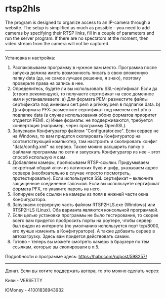 # rtsp2hls
The program is designed to organize access to an IP-camera through a website. The setup is simplified as much as possible - you need to add cameras by specifying their RTSP links, fill in a couple of parameters and run the server program. If there are no spectators at the moment, then video stream from the camera will not be captured.

---

Установка и настройка:

1. Распаковываем программу в нужное вам место. Программа после запуска должна иметь возможность писать в свою вложенную папку data (да, не самое лучшее решение, я знаю), поэтому проверьте права на запись в нее.
2. Определитесь, будете ли вы использовать SSL-сертификат. Если да (строго рекомендую), то получаете сертификат на свое доменное имя и устанавливаете:
   a) Для формата PEM: разместите файлы сертификата под именами cert.pem и privkey.pem в подпапке data.
   b) Для формата PFX: разместите сертификат под именем cert.pfx в подпапке data (в случае использования обоих форматов приоритет отдается PEM).
   c) Иные форматы: не поддерживаются, требуется конвертация (например, через программу OpenSSL).
3. Запускаем Конфигуратор файлом "Configurator.exe". Если сервер не на Windows, то вам придется скопировать Конфигуратор на соответствующий компьютер, там настроить и скопировать конфиг "data/config.xml" на сервер. Также можно расшарить папку с файлами программы по сети и запускать Конфигуратор из нее – этот способ использую я сам.
4. Добавляем камеры, прописываем RTSP-ссылки. Придумываем секретный общий ключ из латинских букв и цифр, указываем адрес сервера (необязательно в случае «просто посмотреть, протестировать»). Если используется SSL сертификат – включите защищенное соединение галочкой. Если вы используете сертификат формата PFX, то укажите пароль на него.
5. Копируем себе ссылки на камеры из поля в нижней части окна Конфигуратора.
6. Запускаем серверную часть файлом RTSP2HLS.exe (Windows) или RTSP2HLS (Linux). Оба варианта являются консольной программой.
7. Если целью установки программы не было тестирование, то скорее всего вам придется пробросить порты на роутере, чтобы сервер был виден из интернета (по умолчанию используется порт tcp/8000, его лучше изменить в Конфигураторе). А также добавить сервер в автозагрузку. Здесь вам придется действовать самим.
8. Готово – теперь вы можете смотреть камеры в браузере по тем ссылкам, которые вы скопировали в п.5.

Подробности о программе здесь: https://habr.com/ru/post/598257/

---

Донат. Если вы хотите поддержать автора, то это можно сделать через:

Киви - VERSETTY

ЮMoney - 41001838943932

